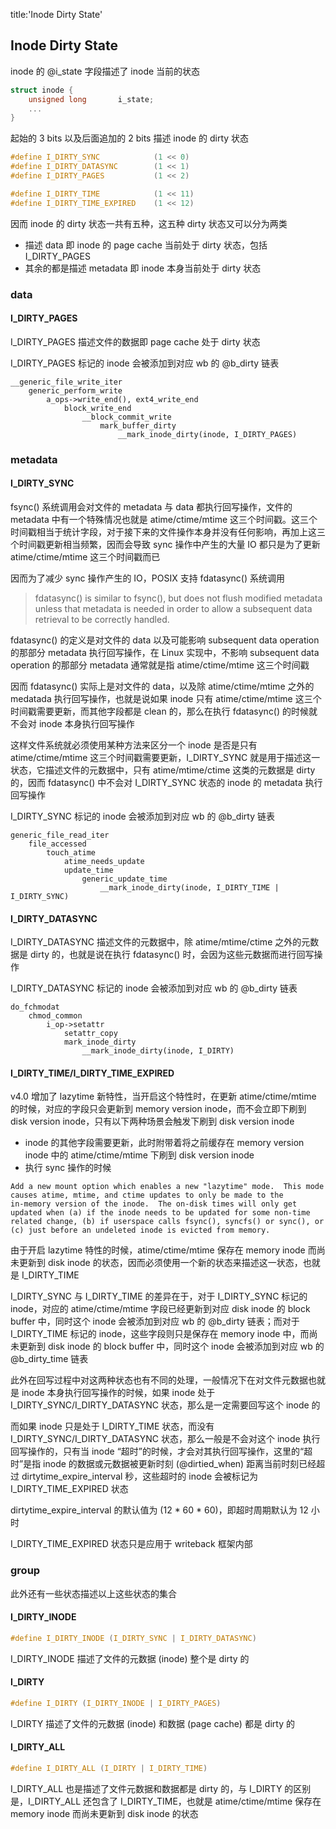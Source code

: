 title:'Inode Dirty State'
## Inode Dirty State


inode 的 @i_state 字段描述了 inode 当前的状态

```c
struct inode {
	unsigned long		i_state;
	...
}
```


起始的 3 bits 以及后面追加的 2 bits 描述 inode 的 dirty 状态

```c
#define I_DIRTY_SYNC            (1 << 0)
#define I_DIRTY_DATASYNC        (1 << 1)
#define I_DIRTY_PAGES           (1 << 2)

#define I_DIRTY_TIME            (1 << 11)
#define I_DIRTY_TIME_EXPIRED    (1 << 12)
```


因而 inode 的 dirty 状态一共有五种，这五种 dirty 状态又可以分为两类

- 描述 data 即 inode 的 page cache 当前处于 dirty 状态，包括 I_DIRTY_PAGES
- 其余的都是描述 metadata 即 inode 本身当前处于 dirty 状态


### data

#### I_DIRTY_PAGES

I_DIRTY_PAGES 描述文件的数据即 page cache 处于 dirty 状态

I_DIRTY_PAGES 标记的 inode 会被添加到对应 wb 的 @b_dirty 链表

```
__generic_file_write_iter
    generic_perform_write
        a_ops->write_end(), ext4_write_end
            block_write_end
                __block_commit_write
                    mark_buffer_dirty
                        __mark_inode_dirty(inode, I_DIRTY_PAGES)
```


### metadata

#### I_DIRTY_SYNC

fsync() 系统调用会对文件的 metadata 与 data 都执行回写操作，文件的 metadata 中有一个特殊情况也就是 atime/ctime/mtime 这三个时间戳。这三个时间戳相当于统计字段，对于接下来的文件操作本身并没有任何影响，再加上这三个时间戳更新相当频繁，因而会导致 sync 操作中产生的大量 IO 都只是为了更新 atime/ctime/mtime 这三个时间戳而已

因而为了减少 sync 操作产生的 IO，POSIX 支持 fdatasync() 系统调用

> fdatasync() is similar to fsync(), but does not flush modified metadata unless that metadata is needed in order to allow a subsequent data retrieval to be correctly handled.

fdatasync() 的定义是对文件的 data 以及可能影响 subsequent data operation 的那部分 metadata 执行回写操作，在 Linux 实现中，不影响 subsequent data operation 的那部分 metadata 通常就是指 atime/ctime/mtime 这三个时间戳

因而 fdatasync() 实际上是对文件的 data，以及除 atime/ctime/mtime 之外的 medatada 执行回写操作，也就是说如果 inode 只有 atime/ctime/mtime 这三个时间戳需要更新，而其他字段都是 clean 的，那么在执行 fdatasync() 的时候就不会对 inode 本身执行回写操作


这样文件系统就必须使用某种方法来区分一个 inode 是否是只有 atime/ctime/mtime 这三个时间戳需要更新，I_DIRTY_SYNC 就是用于描述这一状态，它描述文件的元数据中，只有 atime/mtime/ctime 这类的元数据是 dirty 的，因而 fdatasync() 中不会对 I_DIRTY_SYNC 状态的 inode 的 metadata 执行回写操作


I_DIRTY_SYNC 标记的 inode 会被添加到对应 wb 的 @b_dirty 链表

```
generic_file_read_iter
    file_accessed
        touch_atime
            atime_needs_update
            update_time
                generic_update_time
                    __mark_inode_dirty(inode, I_DIRTY_TIME | I_DIRTY_SYNC)
```


#### I_DIRTY_DATASYNC

I_DIRTY_DATASYNC 描述文件的元数据中，除 atime/mtime/ctime 之外的元数据是 dirty 的，也就是说在执行 fdatasync() 时，会因为这些元数据而进行回写操作

I_DIRTY_DATASYNC 标记的 inode 会被添加到对应 wb 的 @b_dirty 链表

```
do_fchmodat
    chmod_common
        i_op->setattr
            setattr_copy
            mark_inode_dirty
                __mark_inode_dirty(inode, I_DIRTY)
```


#### I_DIRTY_TIME/I_DIRTY_TIME_EXPIRED

v4.0 增加了 lazytime 新特性，当开启这个特性时，在更新 atime/ctime/mtime 的时候，对应的字段只会更新到 memory version inode，而不会立即下刷到 disk version inode，只有以下两种场景会触发下刷到 disk version inode

- inode 的其他字段需要更新，此时附带着将之前缓存在 memory version inode 中的 atime/ctime/mtime 下刷到 disk version inode
- 执行 sync 操作的时候

```
Add a new mount option which enables a new "lazytime" mode.  This mode
causes atime, mtime, and ctime updates to only be made to the
in-memory version of the inode.  The on-disk times will only get
updated when (a) if the inode needs to be updated for some non-time
related change, (b) if userspace calls fsync(), syncfs() or sync(), or
(c) just before an undeleted inode is evicted from memory.
```


由于开启 lazytime 特性的时候，atime/ctime/mtime 保存在 memory inode 而尚未更新到 disk inode 的状态，因而必须使用一个新的状态来描述这一状态，也就是 I_DIRTY_TIME

I_DIRTY_SYNC 与 I_DIRTY_TIME 的差异在于，对于 I_DIRTY_SYNC 标记的 inode，对应的 atime/ctime/mtime 字段已经更新到对应 disk inode 的 block buffer 中，同时这个 inode 会被添加到对应 wb 的 @b_dirty 链表；而对于 I_DIRTY_TIME 标记的 inode，这些字段则只是保存在 memory inode 中，而尚未更新到 disk inode 的 block buffer 中，同时这个 inode 会被添加到对应 wb 的 @b_dirty_time 链表


此外在回写过程中对这两种状态也有不同的处理，一般情况下在对文件元数据也就是 inode 本身执行回写操作的时候，如果 inode 处于 I_DIRTY_SYNC/I_DIRTY_DATASYNC 状态，那么是一定需要回写这个 inode 的

而如果 inode 只是处于 I_DIRTY_TIME 状态，而没有 I_DIRTY_SYNC/I_DIRTY_DATASYNC 状态，那么一般是不会对这个 inode 执行回写操作的，只有当 inode “超时”的时候，才会对其执行回写操作，这里的“超时”是指 inode 的数据或元数据被更新时刻 (@dirtied_when) 距离当前时刻已经超过 dirtytime_expire_interval 秒，这些超时的 inode 会被标记为 I_DIRTY_TIME_EXPIRED 状态

dirtytime_expire_interval 的默认值为 (12 * 60 * 60)，即超时周期默认为 12 小时

I_DIRTY_TIME_EXPIRED 状态只是应用于 writeback 框架内部


### group

此外还有一些状态描述以上这些状态的集合

#### I_DIRTY_INODE

```c
#define I_DIRTY_INODE (I_DIRTY_SYNC | I_DIRTY_DATASYNC)
```

I_DIRTY_INODE 描述了文件的元数据 (inode) 整个是 dirty 的


#### I_DIRTY

```c
#define I_DIRTY (I_DIRTY_INODE | I_DIRTY_PAGES)
```

I_DIRTY 描述了文件的元数据 (inode) 和数据 (page cache) 都是 dirty 的


#### I_DIRTY_ALL

```c
#define I_DIRTY_ALL (I_DIRTY | I_DIRTY_TIME)
```

I_DIRTY_ALL 也是描述了文件元数据和数据都是 dirty 的，与 I_DIRTY 的区别是，I_DIRTY_ALL 还包含了 I_DIRTY_TIME，也就是 atime/ctime/mtime 保存在 memory inode 而尚未更新到 disk inode 的状态

